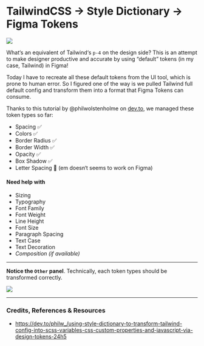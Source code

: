 # TailwindCSS → Style Dictionary → Figma Tokens

![](https://progress-bar.dev/41?title=progress) 

What‘s an equivalent of Tailwind‘s `p-4` on the design side? This is an attempt to make designer productive and accurate by using “default” tokens (in my case, Tailwind) in Figma! 

Today I have to recreate all these default tokens from the UI tool, which is prone to human error. So I figured one of the way is we pulled Tailwind full default config and transform them into a format that Figma Tokens can consume.

Thanks to this tutorial by @philwolstenholme on [dev.to](https://dev.to/philw_/using-style-dictionary-to-transform-tailwind-config-into-scss-variables-css-custom-properties-and-javascript-via-design-tokens-24h5), we managed these token types so far:

- Spacing ✅
- Colors ✅
- Border Radius ✅
- Border Width ✅
- Opacity ✅
- Box Shadow ✅
- Letter Spacing 🐞 (em doesn‘t seems to work on Figma)

#### Need help with
- Sizing
- Typography
- Font Family
- Font Weight
- Line Height
- Font Size
- Paragraph Spacing
- Text Case
- Text Decoration
- _Composition (if available)_

<hr/> 

**Notice the `Other` panel**. Technically, each token types should be transformed correctly.

<kbd><img src="https://user-images.githubusercontent.com/827167/190056452-13f2bd83-63a5-4cba-970a-e92e6126417e.png"/></kbd>

<hr/> 

### Credits, References & Resources

- https://dev.to/philw_/using-style-dictionary-to-transform-tailwind-config-into-scss-variables-css-custom-properties-and-javascript-via-design-tokens-24h5

